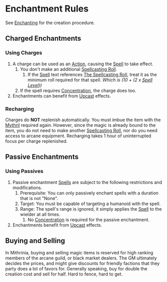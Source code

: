 # Enchantment Rules

See [Enchanting](Enchanting.md) for the creation procedure.

## Charged Enchantments

### Using Charges

1. A charge can be used as an [Action](../../../Game%20Procedures/Core%20Procedures/Action.md), causing the [Spell](../../Spellcasting/Spells.md) to take effect.
	1. You don't make an additional [Spellcasting Roll](../../Spellcasting/Spellcasting.md#The%20Spellcasting%20Roll).
		1. If the [Spell](../../Spellcasting/Spells.md) text references [The Spellcasting Roll](../../Spellcasting/Spellcasting.md#The%20Spellcasting%20Roll), treat it as the minimum roll required for that spell. *Which is (10 + (2 x [Spell Level](../../Spells/Spell%20Level.md)))*
	2. If the spell requires [Concentration](../../Spellcasting/Concentration.md), the charge does too.
2. Enchantments can benefit from [Upcast](../../Spellcasting/Spellcasting.md#Upcast) effects.

### Recharging

Charges do **NOT** replenish automatically. You must imbue the item with the [Mythril](../../Mythril.md) required again. However, since the magic is already bound to the item, you do not need to make another [Spellcasting Roll](../../Spellcasting/Spellcasting.md#The%20Spellcasting%20Roll), nor do you need access to arcane equipment. Recharging takes 1 hour of uninterrupted focus per charge replenished.

## Passive Enchantments

### Using Passives

1. Passive enchantment [Spells](../../Spellcasting/Spells.md) are subject to the following restrictions and modifications.
	1. Prerequisite: You can only passively enchant spells with a duration that is not "None".
	2. Target: You must be capable of targeting a humanoid with the spell.
	3. Range: The spell's range is ignored, it simply applies the [Spell](../../Spellcasting/Spells.md) to the wielder at all times.
		1. No [Concentration](../../Spellcasting/Concentration.md) is required for the passive enchantment.
2. Enchantments benefit from [Upcast](../../Spellcasting/Spellcasting.md#Upcast) effects.

## Buying and Selling

In Mithrinia, buying and selling magic items is reserved for high ranking members of the arcane guild, or black market dealers. The GM ultimately decides the prices, and might give discounts for friendly factions that they party does a lot of favors for. Generally speaking, buy for double the creation cost and sell for half. Hard to fence, hard to get.
